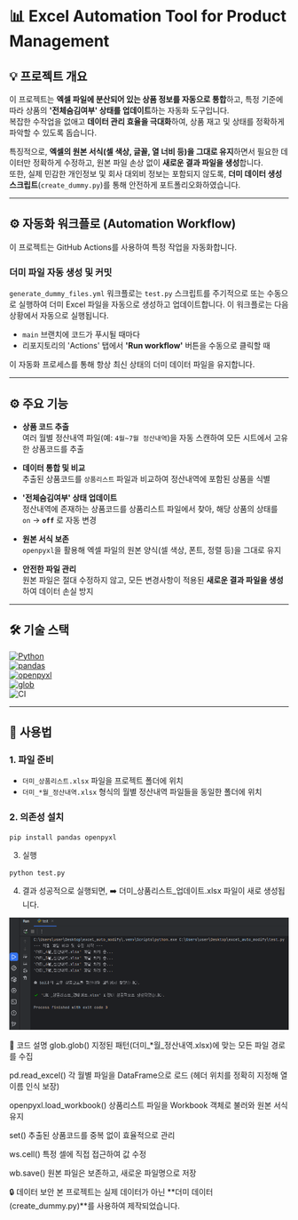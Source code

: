 # 📊 Excel Automation Tool for Product Management

## 💡 프로젝트 개요
이 프로젝트는 **엑셀 파일에 분산되어 있는 상품 정보를 자동으로 통합**하고, 특정 기준에 따라 상품의 **'전체숨김여부' 상태를 업데이트**하는 자동화 도구입니다.  
복잡한 수작업을 없애고 **데이터 관리 효율을 극대화**하여, 상품 재고 및 상태를 정확하게 파악할 수 있도록 돕습니다.  

특징적으로, **엑셀의 원본 서식(셀 색상, 글꼴, 열 너비 등)을 그대로 유지**하면서 필요한 데이터만 정확하게 수정하고, 원본 파일 손상 없이 **새로운 결과 파일을 생성**합니다.  
또한, 실제 민감한 개인정보 및 회사 대외비 정보는 포함되지 않도록, **더미 데이터 생성 스크립트**(`create_dummy.py`)를 통해 안전하게 포트폴리오화하였습니다.  

---
## ⚙️ 자동화 워크플로 (Automation Workflow)

이 프로젝트는 GitHub Actions를 사용하여 특정 작업을 자동화합니다.

### 더미 파일 자동 생성 및 커밋
`generate_dummy_files.yml` 워크플로는 `test.py` 스크립트를 주기적으로 또는 수동으로 실행하여 더미 Excel 파일을 자동으로 생성하고 업데이트합니다. 이 워크플로는 다음 상황에서 자동으로 실행됩니다.

- `main` 브랜치에 코드가 푸시될 때마다
- 리포지토리의 'Actions' 탭에서 **'Run workflow'** 버튼을 수동으로 클릭할 때

이 자동화 프로세스를 통해 항상 최신 상태의 더미 데이터 파일을 유지합니다.

---

## ⚙️ 주요 기능
- **상품 코드 추출**  
  여러 월별 정산내역 파일(예: `4월~7월 정산내역`)을 자동 스캔하여 모든 시트에서 고유한 상품코드를 추출  

- **데이터 통합 및 비교**  
  추출된 상품코드를 `상품리스트` 파일과 비교하여 정산내역에 포함된 상품을 식별  

- **'전체숨김여부' 상태 업데이트**  
  정산내역에 존재하는 상품코드를 상품리스트 파일에서 찾아, 해당 상품의 상태를  
  `on` → **`off`** 로 자동 변경  

- **원본 서식 보존**  
  `openpyxl`을 활용해 엑셀 파일의 원본 양식(셀 색상, 폰트, 정렬 등)을 그대로 유지  

- **안전한 파일 관리**  
  원본 파일은 절대 수정하지 않고, 모든 변경사항이 적용된 **새로운 결과 파일을 생성**하여 데이터 손실 방지  

---

## 🛠 기술 스택
[![Python](https://img.shields.io/badge/Python-3776AB?style=flat&logo=python&logoColor=white)](https://www.python.org/)  
[![pandas](https://img.shields.io/badge/pandas-150458?style=flat&logo=pandas&logoColor=white)](https://pandas.pydata.org/)  
[![openpyxl](https://img.shields.io/badge/openpyxl-1F6FEB?style=flat&logo=microsoft-excel&logoColor=white)](https://openpyxl.readthedocs.io/)  
[![glob](https://img.shields.io/badge/glob-000000?style=flat&logo=python&logoColor=white)](https://docs.python.org/3/library/glob.html)  
![CI](https://github.com/USERNAME/REPOSITORY/actions/workflows/WORKFLOW_FILE.yml/badge.svg)


---


## 🚀 사용법

### 1. 파일 준비
- `더미_상품리스트.xlsx` 파일을 프로젝트 폴더에 위치  
- `더미_*월_정산내역.xlsx` 형식의 월별 정산내역 파일들을 동일한 폴더에 위치  

### 2. 의존성 설치
```
pip install pandas openpyxl
```
3. 실행
```
python test.py
```

4. 결과
성공적으로 실행되면,
➡️ 더미_상품리스트_업데이트.xlsx 파일이 새로 생성됩니다.
<img src="https://github.com/euuuuuuan/excel-data-automation/blob/main/docs/screenshots/teminal_excute_result.png" alt="결과 이미지">

📝 코드 설명
glob.glob()
지정된 패턴(더미_*월_정산내역.xlsx)에 맞는 모든 파일 경로를 수집

pd.read_excel()
각 월별 파일을 DataFrame으로 로드 (헤더 위치를 정확히 지정해 열 이름 인식 보장)

openpyxl.load_workbook()
상품리스트 파일을 Workbook 객체로 불러와 원본 서식 유지

set()
추출된 상품코드를 중복 없이 효율적으로 관리

ws.cell()
특정 셀에 직접 접근하여 값 수정

wb.save()
원본 파일은 보존하고, 새로운 파일명으로 저장

🔒 데이터 보안
본 프로젝트는 실제 데이터가 아닌 **더미 데이터(create_dummy.py)**를 사용하여 제작되었습니다.






